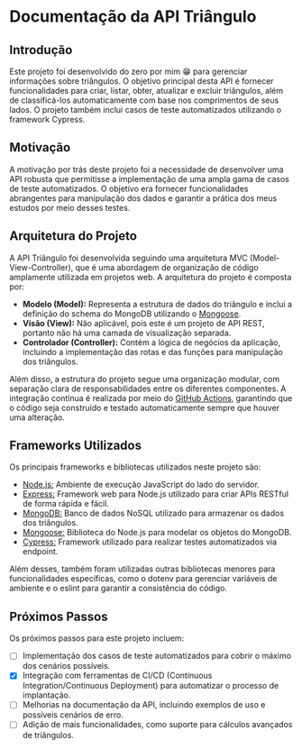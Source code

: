 # Documentação da API Triângulo

## Introdução

 Este projeto foi desenvolvido do zero por mim 😁 para gerenciar informações sobre triângulos. O objetivo principal desta API é fornecer funcionalidades para criar, listar, obter, atualizar e excluir triângulos, além de classificá-los automaticamente com base nos comprimentos de seus lados. O projeto também inclui casos de teste automatizados utilizando o framework Cypress.

## Motivação

A motivação por trás deste projeto foi a necessidade de desenvolver uma API robusta que permitisse a implementação de uma ampla gama de casos de teste automatizados. O objetivo era fornecer funcionalidades abrangentes para manipulação dos dados e garantir a prática dos meus estudos por meio desses testes.
## Arquitetura do Projeto

A API Triângulo foi desenvolvida seguindo uma arquitetura MVC (Model-View-Controller), que é uma abordagem de organização de código amplamente utilizada em projetos web. A arquitetura do projeto é composta por:

- **Modelo (Model):** Representa a estrutura de dados do triângulo e inclui a definição do schema do MongoDB utilizando o [Mongoose](https://mongoosejs.com/).
- **Visão (View):** Não aplicável, pois este é um projeto de API REST, portanto não há uma camada de visualização separada.
- **Controlador (Controller):** Contém a lógica de negócios da aplicação, incluindo a implementação das rotas e das funções para manipulação dos triângulos.

Além disso, a estrutura do projeto segue uma organização modular, com separação clara de responsabilidades entre os diferentes componentes. A integração contínua é realizada por meio do [GitHub Actions](https://github.com/features/actions), garantindo que o código seja construído e testado automaticamente sempre que houver uma alteração.

## Frameworks Utilizados

Os principais frameworks e bibliotecas utilizados neste projeto são:

- [Node.js:](https://nodejs.org/) Ambiente de execução JavaScript do lado do servidor.
- [Express:](https://expressjs.com/) Framework web para Node.js utilizado para criar APIs RESTful de forma rápida e fácil.
- [MongoDB:](https://www.mongodb.com/) Banco de dados NoSQL utilizado para armazenar os dados dos triângulos.
- [Mongoose:](https://mongoosejs.com/) Biblioteca do Node.js para modelar os objetos do MongoDB.
- [Cypress:](https://www.cypress.io/) Framework utilizado para realizar testes automatizados via endpoint.

Além desses, também foram utilizadas outras bibliotecas menores para funcionalidades específicas, como o dotenv para gerenciar variáveis de ambiente e o eslint para garantir a consistência do código.

## Próximos Passos

Os próximos passos para este projeto incluem:

- [ ] Implementação dos casos de teste automatizados para cobrir o máximo dos cenários possíveis.
- [x] Integração com ferramentas de CI/CD (Continuous Integration/Continuous Deployment) para automatizar o processo de implantação.
- [ ] Melhorias na documentação da API, incluindo exemplos de uso e possíveis cenários de erro.
- [ ] Adição de mais funcionalidades, como suporte para cálculos avançados de triângulos.
